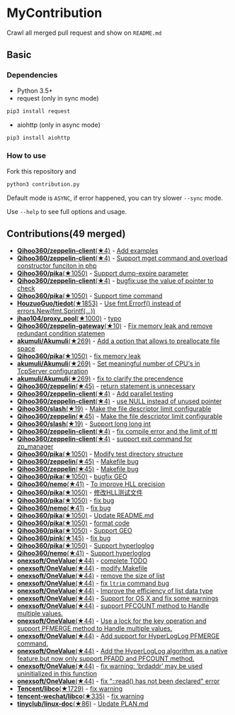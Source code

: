 # MyContribution

Crawl all merged pull request and show on `README.md`

## Basic

### Dependencies

 - Python 3.5+
 - request (only in sync mode)

```bash
pip3 install request
```
 - aiohttp (only in async mode)

```bash
pip3 install aiohttp
```

### How to use

Fork this repository and 

```bash
python3 contribution.py
```

Default mode is `ASYNC`, if error happened, you can try slower `--sync` mode.

Use `--help` to see full options and usage.

## Contributions(49 merged)

* [**Qihoo360/zeppelin-client**(★4)](https://github.com/Qihoo360/zeppelin-client) - [Add examples](https://github.com/Qihoo360/zeppelin-client/pulls/11)
* [**Qihoo360/zeppelin-client**(★4)](https://github.com/Qihoo360/zeppelin-client) - [Support mget command and overload constructor funciton in php](https://github.com/Qihoo360/zeppelin-client/pulls/9)
* [**Qihoo360/pika**(★1050)](https://github.com/Qihoo360/pika) - [Support dump-expire parameter](https://github.com/Qihoo360/pika/pulls/127)
* [**Qihoo360/zeppelin-client**(★4)](https://github.com/Qihoo360/zeppelin-client) - [bugfix:use the value of pointer to check](https://github.com/Qihoo360/zeppelin-client/pulls/8)
* [**Qihoo360/pika**(★1050)](https://github.com/Qihoo360/pika) - [Support time command](https://github.com/Qihoo360/pika/pulls/124)
* [**HouzuoGuo/tiedot**(★1853)](https://github.com/HouzuoGuo/tiedot) - [Use fmt.Errorf() instead of errors.New(fmt.Sprintf(...))](https://github.com/HouzuoGuo/tiedot/pulls/133)
* [**jhao104/proxy_pool**(★1000)](https://github.com/jhao104/proxy_pool) - [typo](https://github.com/jhao104/proxy_pool/pulls/42)
* [**Qihoo360/zeppelin-gateway**(★10)](https://github.com/Qihoo360/zeppelin-gateway) - [Fix memory leak and remove redundant condition statemen](https://github.com/Qihoo360/zeppelin-gateway/pulls/1)
* [**akumuli/Akumuli**(★269)](https://github.com/akumuli/Akumuli) - [Add a option that allows to preallocate file space](https://github.com/akumuli/Akumuli/pulls/185)
* [**Qihoo360/pika**(★1050)](https://github.com/Qihoo360/pika) - [fix memory leak](https://github.com/Qihoo360/pika/pulls/98)
* [**akumuli/Akumuli**(★269)](https://github.com/akumuli/Akumuli) - [Set meaningful number of CPU's in TcpServer configuration](https://github.com/akumuli/Akumuli/pulls/184)
* [**akumuli/Akumuli**(★269)](https://github.com/akumuli/Akumuli) - [fix to clarify the precendence](https://github.com/akumuli/Akumuli/pulls/182)
* [**Qihoo360/zeppelin**(★45)](https://github.com/Qihoo360/zeppelin) - [return statement is unnecessary](https://github.com/Qihoo360/zeppelin/pulls/6)
* [**Qihoo360/zeppelin-client**(★4)](https://github.com/Qihoo360/zeppelin-client) - [Add parallel testing](https://github.com/Qihoo360/zeppelin-client/pulls/4)
* [**Qihoo360/zeppelin-client**(★4)](https://github.com/Qihoo360/zeppelin-client) - [use NULL instead of unused pointer](https://github.com/Qihoo360/zeppelin-client/pulls/3)
* [**Qihoo360/slash**(★19)](https://github.com/Qihoo360/slash) - [Make the file descriptor limit configurable](https://github.com/Qihoo360/slash/pulls/3)
* [**Qihoo360/zeppelin**(★45)](https://github.com/Qihoo360/zeppelin) - [Make the file descriptor limit configurable](https://github.com/Qihoo360/zeppelin/pulls/5)
* [**Qihoo360/slash**(★19)](https://github.com/Qihoo360/slash) - [Support long long int](https://github.com/Qihoo360/slash/pulls/2)
* [**Qihoo360/zeppelin-client**(★4)](https://github.com/Qihoo360/zeppelin-client) - [fix compile error and the limit of ttl](https://github.com/Qihoo360/zeppelin-client/pulls/2)
* [**Qihoo360/zeppelin-client**(★4)](https://github.com/Qihoo360/zeppelin-client) - [support exit command for zp_manager](https://github.com/Qihoo360/zeppelin-client/pulls/1)
* [**Qihoo360/pika**(★1050)](https://github.com/Qihoo360/pika) - [Modify test directory structure](https://github.com/Qihoo360/pika/pulls/90)
* [**Qihoo360/zeppelin**(★45)](https://github.com/Qihoo360/zeppelin) - [Makefile bug](https://github.com/Qihoo360/zeppelin/pulls/4)
* [**Qihoo360/zeppelin**(★45)](https://github.com/Qihoo360/zeppelin) - [Makefile bug](https://github.com/Qihoo360/zeppelin/pulls/3)
* [**Qihoo360/pika**(★1050)](https://github.com/Qihoo360/pika) - [bugfix GEO](https://github.com/Qihoo360/pika/pulls/77)
* [**Qihoo360/nemo**(★41)](https://github.com/Qihoo360/nemo) - [To improve HLL precision](https://github.com/Qihoo360/nemo/pulls/8)
* [**Qihoo360/pika**(★1050)](https://github.com/Qihoo360/pika) - [修改HLL测试文件](https://github.com/Qihoo360/pika/pulls/74)
* [**Qihoo360/pika**(★1050)](https://github.com/Qihoo360/pika) - [fix bug](https://github.com/Qihoo360/pika/pulls/72)
* [**Qihoo360/nemo**(★41)](https://github.com/Qihoo360/nemo) - [fix bug](https://github.com/Qihoo360/nemo/pulls/7)
* [**Qihoo360/pika**(★1050)](https://github.com/Qihoo360/pika) - [Update README.md](https://github.com/Qihoo360/pika/pulls/71)
* [**Qihoo360/pika**(★1050)](https://github.com/Qihoo360/pika) - [format code](https://github.com/Qihoo360/pika/pulls/66)
* [**Qihoo360/pika**(★1050)](https://github.com/Qihoo360/pika) - [Support GEO](https://github.com/Qihoo360/pika/pulls/59)
* [**Qihoo360/pink**(★145)](https://github.com/Qihoo360/pink) - [fix bug](https://github.com/Qihoo360/pink/pulls/3)
* [**Qihoo360/pika**(★1050)](https://github.com/Qihoo360/pika) - [Support hyperloglog](https://github.com/Qihoo360/pika/pulls/56)
* [**Qihoo360/nemo**(★41)](https://github.com/Qihoo360/nemo) - [Support hyperloglog](https://github.com/Qihoo360/nemo/pulls/6)
* [**onexsoft/OneValue**(★44)](https://github.com/onexsoft/OneValue) - [complete TODO](https://github.com/onexsoft/OneValue/pulls/21)
* [**onexsoft/OneValue**(★44)](https://github.com/onexsoft/OneValue) - [modify Makefile](https://github.com/onexsoft/OneValue/pulls/20)
* [**onexsoft/OneValue**(★44)](https://github.com/onexsoft/OneValue) - [remove the size of list](https://github.com/onexsoft/OneValue/pulls/19)
* [**onexsoft/OneValue**(★44)](https://github.com/onexsoft/OneValue) - [fix `ltrim` command bug](https://github.com/onexsoft/OneValue/pulls/17)
* [**onexsoft/OneValue**(★44)](https://github.com/onexsoft/OneValue) - [Improve the efficiency of list data type](https://github.com/onexsoft/OneValue/pulls/16)
* [**onexsoft/OneValue**(★44)](https://github.com/onexsoft/OneValue) - [Support for OS X and fix some warnings](https://github.com/onexsoft/OneValue/pulls/15)
* [**onexsoft/OneValue**(★44)](https://github.com/onexsoft/OneValue) - [support PFCOUNT method to Handle multiple values.](https://github.com/onexsoft/OneValue/pulls/12)
* [**onexsoft/OneValue**(★44)](https://github.com/onexsoft/OneValue) - [Use a lock for the key operation and support PFMERGE  method  to Handle multiple values.](https://github.com/onexsoft/OneValue/pulls/9)
* [**onexsoft/OneValue**(★44)](https://github.com/onexsoft/OneValue) - [Add support for HyperLogLog PFMERGE command.](https://github.com/onexsoft/OneValue/pulls/8)
* [**onexsoft/OneValue**(★44)](https://github.com/onexsoft/OneValue) - [Add the HyperLogLog algorithm as a native feature,but now only support PFADD and PFCOUNT method.](https://github.com/onexsoft/OneValue/pulls/6)
* [**onexsoft/OneValue**(★44)](https://github.com/onexsoft/OneValue) - [fix warning: ‘brdaddr’ may be used uninitialized in this function](https://github.com/onexsoft/OneValue/pulls/3)
* [**onexsoft/OneValue**(★44)](https://github.com/onexsoft/OneValue) - [fix "::read() has not been declared" error](https://github.com/onexsoft/OneValue/pulls/1)
* [**Tencent/libco**(★1729)](https://github.com/Tencent/libco) - [fix warning](https://github.com/Tencent/libco/pulls/1)
* [**tencent-wechat/libco**(★335)](https://github.com/tencent-wechat/libco) - [fix warning](https://github.com/tencent-wechat/libco/pulls/1)
* [**tinyclub/linux-doc**(★86)](https://github.com/tinyclub/linux-doc) - [Update PLAN.md](https://github.com/tinyclub/linux-doc/pulls/5)
